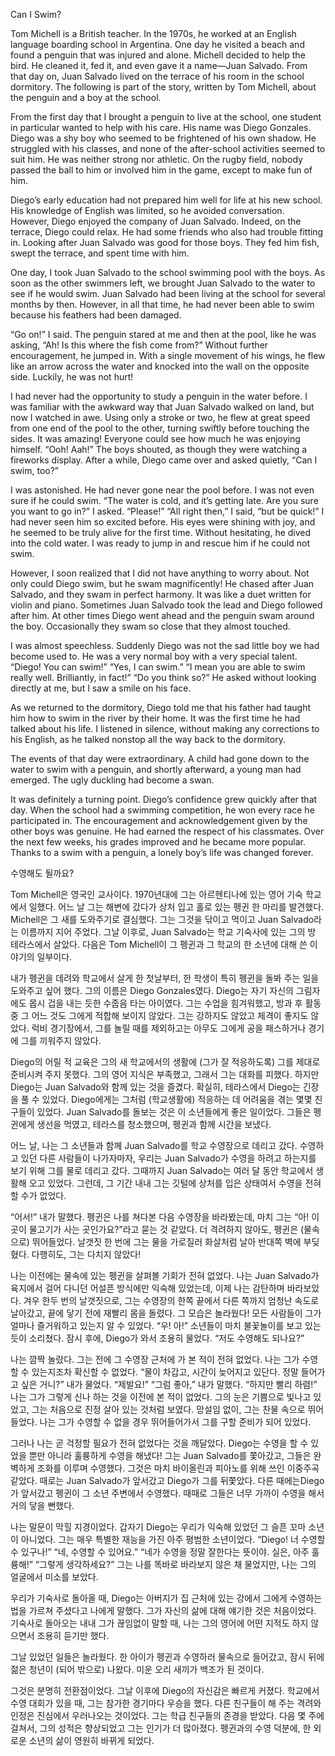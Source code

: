 
Can I Swim?

Tom Michell is a British teacher. In the 1970s, he worked at an English language boarding school in Argentina. One day he visited a beach and found a penguin that was injured and alone. Michell decided to help the bird. He cleaned it, fed it, and even gave it a name—Juan Salvado. From that day on, Juan Salvado lived on the terrace of his room in the school dormitory. The following is part of the story, written by Tom Michell, about the penguin and a boy at the school.

From the first day that I brought a penguin to live at the school, one student in particular wanted to help with his care. His name was Diego Gonzales. Diego was a shy boy who seemed to be frightened of his own shadow. He struggled with his classes, and none of the after-school activities seemed to suit him. He was neither strong nor athletic. On the rugby field, nobody passed the ball to him or involved him in the game, except to make fun of him.

Diego’s early education had not prepared him well for life at his new school. His knowledge of English was limited, so he avoided conversation. However, Diego enjoyed the company of Juan Salvado. Indeed, on the terrace, Diego could relax. He had some friends who also had trouble fitting in. Looking after Juan Salvado was good for those boys. They fed him fish, swept the terrace, and spent time with him.

One day, I took Juan Salvado to the school swimming pool with the boys. As soon as the other swimmers left, we brought Juan Salvado to the water to see if he would swim. Juan Salvado had been living at the school for several months by then. However, in all that time, he had never been able to swim because his feathers had been damaged.

“Go on!” I said. The penguin stared at me and then at the pool, like he was asking, “Ah! Is this where the fish come from?” Without further encouragement, he jumped in. With a single movement of his wings, he flew like an arrow across the water and knocked into the wall on the opposite side. Luckily, he was not hurt!

I had never had the opportunity to study a penguin in the water before. I was familiar with the awkward way that Juan Salvado walked on land, but now I watched in awe. Using only a stroke or two, he flew at great speed from one end of the pool to the other, turning swiftly before touching the sides. It was amazing! Everyone could see how much he was enjoying himself.
“Ooh! Aah!” The boys shouted, as though they were watching a fireworks display. After a while, Diego came over and asked quietly, “Can I swim, too?”

I was astonished. He had never gone near the pool before. I was not even sure if he could swim.
“The water is cold, and it’s getting late. Are you sure you want to go in?”
I asked.
“Please!”
“All right then,” I said, “but be quick!”
I had never seen him so excited before. His eyes were shining with joy, and he seemed to be truly alive for the first time. Without hesitating, he dived into the cold water. I was ready to jump in and rescue him if he could not swim.

However, I soon realized that I did not have anything to worry about. Not only could Diego swim, but he swam magnificently! He chased after Juan Salvado, and they swam in perfect harmony. It was like a duet written for violin and piano. Sometimes Juan Salvado took the lead and Diego followed after him. At other times Diego went ahead and the penguin swam around the boy. Occasionally they swam so close that they almost touched.

I was almost speechless. Suddenly Diego was not the sad little boy we had become used to. He was a very normal boy with a very special talent.
“Diego! You can swim!”
“Yes, I can swim.”
“I mean you are able to swim really well. Brilliantly, in fact!”
“Do you think so?” He asked without looking directly at me, but I saw a smile on his face.

As we returned to the dormitory, Diego told me that his father had taught him how to swim in the river by their home. It was the first time he had talked about his life. I listened in silence, without making any corrections to his English, as he talked nonstop all the way back to the dormitory.	


The events of that day were extraordinary. A child had gone down to the water to swim with a penguin, and shortly afterward, a young man had emerged. The ugly duckling had become a swan. 

It was definitely a turning point. Diego’s confidence grew quickly after that day. When the school had a swimming competition, he won every race he participated in. The encouragement and acknowledgement given by the other boys was genuine. He had earned the respect of his classmates. Over the next few weeks, his grades improved and he became more popular. Thanks to a swim with a penguin, a lonely boy’s life was changed forever.



수영해도 될까요?

Tom Michell은 영국인 교사이다. 1970년대에 그는 아르헨티나에 있는 영어 기숙 학교에서 일했다. 어느 날 그는 해변에 갔다가 상처 입고 홀로 있는 펭귄 한 마리를 발견했다. Michell은 그 새를 도와주기로 결심했다. 그는 그것을 닦이고 먹이고 Juan Salvado라는 이름까지 지어 주었다. 그날 이후로, Juan Salvado는 학교 기숙사에 있는 그의 방 테라스에서 살았다. 다음은 Tom Michell이 그 펭귄과 그 학교의 한 소년에 대해 쓴 이야기의 일부이다.

내가 펭귄을 데려와 학교에서 살게 한 첫날부터, 한 학생이 특히 펭귄을 돌봐 주는 일을 도와주고 싶어 했다. 그의 이름은 Diego Gonzales였다. Diego는 자기 자신의 그림자에도 몹시 겁을 내는 듯한 수줍음 타는 아이였다. 그는 수업을 힘겨워했고, 방과 후 활동 중 그 어느 것도 그에게 적합해 보이지 않았다. 그는 강하지도 않았고 체격이 좋지도 않았다. 럭비 경기장에서, 그를 놀릴 때를 제외하고는 아무도 그에게 공을 패스하거나 경기에 그를 끼워주지 않았다.

Diego의 어릴 적 교육은 그의 새 학교에서의 생활에 (그가 잘 적응하도록) 그를 제대로 준비시켜 주지 못했다. 그의 영어 지식은 부족했고, 그래서 그는 대화를 피했다. 하지만 Diego는 Juan Salvado와 함께 있는 것을 즐겼다. 확실히, 테라스에서 Diego는 긴장을 풀 수 있었다. Diego에게는 그처럼 (학교생활에) 적응하는 데 어려움을 겪는 몇몇 친구들이 있었다. Juan Salvado를 돌보는 것은 이 소년들에게 좋은 일이었다. 그들은 펭귄에게 생선을 먹였고, 테라스를 청소했으며, 펭귄과 함께 시간을 보냈다.

어느 날, 나는 그 소년들과 함께 Juan Salvado를 학교 수영장으로 데리고 갔다. 수영하고 있던 다른 사람들이 나가자마자, 우리는 Juan Salvado가 수영을 하려고 하는지를 보기 위해 그를 물로 데리고 갔다. 그때까지 Juan Salvado는 여러 달 동안 학교에서 생활해 오고 있었다. 그런데, 그 기간 내내 그는 깃털에 상처를 입은 상태여서 수영을 전혀 할 수가 없었다.

“어서!” 내가 말했다. 펭귄은 나를 쳐다본 다음 수영장을 바라봤는데, 마치 그는 “아! 이곳이 물고기가 사는 곳인가요?”라고 묻는 것 같았다. 더 격려하지 않아도, 펭귄은 (물속으로) 뛰어들었다. 날갯짓 한 번에 그는 물을 가로질러 화살처럼 날아 반대쪽 벽에 부딪혔다. 다행히도, 그는 다치지 않았다!

나는 이전에는 물속에 있는 펭귄을 살펴볼 기회가 전혀 없었다. 나는 Juan Salvado가 육지에서 걸어 다니던 어설픈 방식에만 익숙해 있었는데, 이제 나는 감탄하며 바라보았다. 겨우 한두 번의 날갯짓으로, 그는 수영장의 한쪽 끝에서 다른 쪽까지 엄청난 속도로 날아갔고, 끝에 닿기 전에 재빨리 몸을 돌렸다. 그 모습은 놀라웠다! 모든 사람들이 그가 얼마나 즐거워하고 있는지 알 수 있었다.
“우! 아!” 소년들이 마치 불꽃놀이를 보고 있는 듯이 소리쳤다. 잠시 후에, Diego가 와서 조용히 물었다. “저도 수영해도 되나요?”

나는 깜짝 놀랐다. 그는 전에 그 수영장 근처에 가 본 적이 전혀 없었다. 나는 그가 수영할 수 있는지조차 확신할 수 없었다.
“물이 차갑고, 시간이 늦어지고 있단다. 정말 들어가고 싶은 거니?” 내가 물었다.
“제발요!”
“그럼 좋아,” 내가 말했다. “하지만 빨리 하렴!”
나는 그가 그렇게 신나 하는 것을 이전에 본 적이 없었다. 그의 눈은 기쁨으로 빛나고 있었고, 그는 처음으로 진정 살아 있는 것처럼 보였다. 망설임 없이, 그는 찬물 속으로 뛰어들었다. 나는 그가 수영할 수 없을 경우 뛰어들어가서 그를 구할 준비가 되어 있었다.

그러나 나는 곧 걱정할 필요가 전혀 없었다는 것을 깨달았다. Diego는 수영을 할 수 있었을 뿐만 아니라 훌륭하게 수영을 해냈다! 그는 Juan Salvado를 쫓아갔고, 그들은 완벽하게 조화를 이루며 수영했다. 그것은 마치 바이올린과 피아노를 위해 쓰인 이중주곡 같았다. 때로는 Juan Salvado가 앞서갔고 Diego가 그를 뒤쫓았다. 다른 때에는Diego가 앞서갔고 펭귄이 그 소년 주변에서 수영했다. 때때로 그들은 너무 가까이 수영을 해서 거의 닿을 뻔했다.

나는 말문이 막힐 지경이었다. 갑자기 Diego는 우리가 익숙해 있었던 그 슬픈 꼬마 소년이 아니었다. 그는 매우 특별한 재능을 가진 아주 평범한 소년이었다.
“Diego! 너 수영할 수 있구나!”
“네, 수영할 수 있어요.”
“네가 수영을 정말 잘한다는 뜻이야. 실은, 아주 훌륭해!”
“그렇게 생각하세요?” 그는 나를 똑바로 바라보지 않은 채 물었지만, 나는 그의 얼굴에서 미소를 보았다.

우리가 기숙사로 돌아올 때, Diego는 아버지가 집 근처에 있는 강에서 그에게 수영하는 법을 가르쳐 주셨다고 나에게 말했다. 그가 자신의 삶에 대해 얘기한 것은 처음이었다. 기숙사로 돌아오는 내내 그가 끊임없이 말할 때, 나는 그의 영어에 어떤 지적도 하지 않으면서 조용히 듣기만 했다.

그날 있었던 일들은 놀라웠다. 한 아이가 펭귄과 수영하러 물속으로 들어갔고, 잠시 뒤에 젊은 청년이 (되어 밖으로) 나왔다. 미운 오리 새끼가 백조가 된 것이다.

그것은 분명히 전환점이었다. 그날 이후에 Diego의 자신감은 빠르게 커졌다. 학교에서 수영 대회가 있을 때, 그는 참가한 경기마다 우승을 했다. 다른 친구들이 해 주는 격려와 인정은 진심에서 우러나오는 것이었다. 그는 학급 친구들의 존경을 받았다. 다음 몇 주에 걸쳐서, 그의 성적은 향상되었고 그는 인기가 더 많아졌다. 펭귄과의 수영 덕분에, 한 외로운 소년의 삶이 영원히 바뀌게 되었다.
